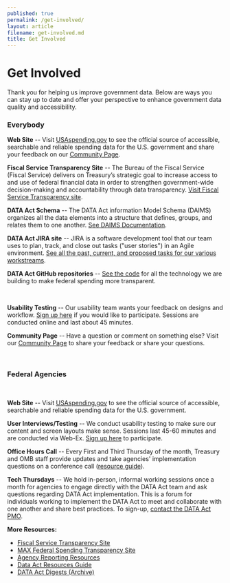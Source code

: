 ```yaml
---
published: true
permalink: /get-involved/
layout: article
filename: get-involved.md
title: Get Involved
---
```


# Get Involved

Thank you for helping us improve government data. Below are ways you can stay up to date and offer your perspective to enhance government data quality and accessibility.

<div class="row get-involved-wrap">
   <div class="col-md-5">
      <div class="panel panel-default everybody tall-col">
         <div class="panel-heading">
            <h3 class="white">Everybody</h3>
         </div>
         <div class="panel-body">
            <div class="media">
               <div class="media-body">
                  <p></p>
                  <p><strong>Web Site</strong> -- Visit <a href="https://usaspending.gov/#/" target="_blank">USAspending.gov</a> to see the official source of accessible, searchable and reliable spending data for the U.S. government and share your feedback on our <a href="https://usaspending-help.zendesk.com/hc/en-us/community/topics" target="_blank">Community Page</a>.</p>
                  <p><strong>Fiscal Service Transparency Site</strong> -- The Bureau of the Fiscal Service (Fiscal Service) delivers on Treasury’s strategic goal to increase access to and use of federal financial data in order to strengthen government-wide decision-making and accountability through data transparency. <a href="https://fiscal.treasury.gov/fsservices/gov/data-trans/data-trans-home.htm">Visit Fiscal Service Transparency site</a>.</p>
                  <p><strong>DATA Act Schema</strong> -- The DATA Act information Model Schema (DAIMS) organizes all the data elements into a structure that defines, groups, and relates them to one another. <a href="https://fiscal.treasury.gov/data-transparency/DAIMS-current.html">See DAIMS Documentation</a>.</p>
                  <p><strong>DATA Act JIRA site</strong> -- JIRA is a software development tool that our team uses to plan, track, and close out tasks ("user stories") in an Agile environment. <a href="https://federal-spending-transparency.atlassian.net/secure/BrowseProjects.jspa?selectedCategory=all&selectedProjectType=software" target="_blank">See all the past, current, and proposed tasks for our various workstreams</a>.</p>
                  <p><strong>DATA Act GitHub repositories</strong> -- <a href="https://github.com/fedspendingtransparency" target="_blank">See the code</a> for all the technology we are building to make federal spending more transparent.</p>
                  <p><strong>Usability Testing</strong> -- Our usability team wants your feedback on designs and workflow. <a href="http://bit.ly/2bueqo2" target="_blank">Sign up here</a> if you would like to participate. Sessions are conducted online and last about 45 minutes.</p>
                  <p><strong>Community Page</strong> -- Have a question or comment on something else? Visit our <a href="https://usaspending-help.zendesk.com/hc/en-us/community/topics"> Community Page</a> to share your feedback or share your questions.</p>
               </div>
            </div>
         </div>
      </div>    
   </div>
   <div class="col-md-5">
      <div class="panel panel-default fed tall-col">
         <div class="panel-heading">
            <h3 class="white">Federal Agencies</h3>
         </div>
         <div class="panel-body">
            <div class="media">
               <div class="media-body">
                  <p><strong>Web Site</strong> -- Visit <a href="https://usaspending.gov/#/">USAspending.gov</a> to see the official source of accessible, searchable and reliable spending data for the U.S. government.</p>
                  <p><strong>User Interviews/Testing</strong> -- We conduct usability testing to make sure our content and screen layouts make sense. Sessions last 45-60 minutes and are conducted via Web-Ex. <a href="http://bit.ly/2bueqo2" target="_blank">Sign up here</a> to participate.</p>
                  <p><strong>Office Hours Call</strong> -- Every First and Third Thursday of the month, Treasury and OMB staff provide updates and take agencies' implementation questions on a conference call (<a href="https://community.max.gov/download/attachments/254050873/DATA_Act_PMO_Resource_Guide_update_April%2019%202018.pdf?version=1&modificationDate=1524163633688&api=v2" target='_blank'>resource guide</a>).</p>
                  <p><strong>Tech Thursdays</strong> -- We hold in-person, informal working sessions once a month for agencies to engage directly with the DATA Act team and ask questions regarding DATA Act implementation. This is a forum for individuals working to implement the DATA Act to meet and collaborate with one another and share best practices. To sign-up, <a href="mailto:DATAPMO@fiscal.treasury.gov">contact the DATA Act PMO</a>.</p>
                  <p><strong>More Resources:</strong></p>
                  <ul>
                     <li><a href="https://fiscal.treasury.gov/fsservices/gov/data-trans/data-trans-home.htm" target="_blank">Fiscal Service Transparency Site</a></li>
                     <li><a href="https://community.max.gov/pages/viewpage.action?pageId=254050873" target="_blank">MAX Federal Spending Transparency Site</a></li>
                     <li><a href="https://community.max.gov/x/7YIZMg" target="_blank">Agency Reporting Resources</a></li>
                     <li><a href="https://community.max.gov/download/attachments/254050873/DATA_Act_PMO_Resource_Guide_update_April%2019%202018.pdf?version=1&modificationDate=1524163633688&api=v2" target="_blank">Data Act Resources Guide</a></li>
                     <li><a href="https://community.max.gov/x/TQJ1O" target="_blank">DATA Act Digests (Archive)</a></li>
                  </ul>
               </div>
            </div>
         </div>
      </div>
   </div>
</div>
